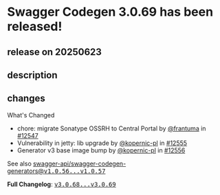 # Swagger Codegen 3.0.69 has been released!

## release on 20250623
## description
## changes
What's Changed

* chore: migrate Sonatype OSSRH to Central Portal by <a class="user-mention notranslate" data-hovercard-type="user" data-hovercard-url="/users/frantuma/hovercard" data-octo-click="hovercard-link-click" data-octo-dimensions="link_type:self" href="https://github.com/frantuma">@frantuma</a> in <a class="issue-link js-issue-link" data-error-text="Failed to load title" data-id="3079387486" data-permission-text="Title is private" data-url="https://github.com/swagger-api/swagger-codegen/issues/12547" data-hovercard-type="pull_request" data-hovercard-url="/swagger-api/swagger-codegen/pull/12547/hovercard" href="https://github.com/swagger-api/swagger-codegen/pull/12547">#12547</a>
* Vulnerability in jetty: lib upgrade by <a class="user-mention notranslate" data-hovercard-type="user" data-hovercard-url="/users/kopernic-pl/hovercard" data-octo-click="hovercard-link-click" data-octo-dimensions="link_type:self" href="https://github.com/kopernic-pl">@kopernic-pl</a> in <a class="issue-link js-issue-link" data-error-text="Failed to load title" data-id="3145807213" data-permission-text="Title is private" data-url="https://github.com/swagger-api/swagger-codegen/issues/12555" data-hovercard-type="pull_request" data-hovercard-url="/swagger-api/swagger-codegen/pull/12555/hovercard" href="https://github.com/swagger-api/swagger-codegen/pull/12555">#12555</a>
* Generator v3 base image bump by <a class="user-mention notranslate" data-hovercard-type="user" data-hovercard-url="/users/kopernic-pl/hovercard" data-octo-click="hovercard-link-click" data-octo-dimensions="link_type:self" href="https://github.com/kopernic-pl">@kopernic-pl</a> in <a class="issue-link js-issue-link" data-error-text="Failed to load title" data-id="3145807787" data-permission-text="Title is private" data-url="https://github.com/swagger-api/swagger-codegen/issues/12556" data-hovercard-type="pull_request" data-hovercard-url="/swagger-api/swagger-codegen/pull/12556/hovercard" href="https://github.com/swagger-api/swagger-codegen/pull/12556">#12556</a>

See also <a class="commit-link" href="https://github.com/swagger-api/swagger-codegen-generators/compare/v1.0.56...v1.0.57">swagger-api/swagger-codegen-generators@<tt>v1.0.56...v1.0.57</tt></a>

<strong>Full Changelog</strong>: <a class="commit-link" href="https://github.com/swagger-api/swagger-codegen/compare/v3.0.68...v3.0.69"><tt>v3.0.68...v3.0.69</tt></a>

